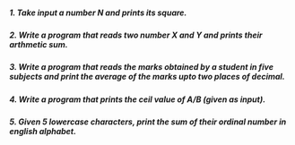 ##### 1. Take input a number N and prints its square.


##### 2. Write a program that reads two number X and Y and prints their arthmetic sum.


##### 3. Write a program that reads the marks obtained by a student in five subjects and print the average of the marks upto two places of decimal.


##### 4. Write a program that prints the ceil value of A/B (given as input).


##### 5. Given 5 lowercase characters, print the sum of their ordinal number in english alphabet.

